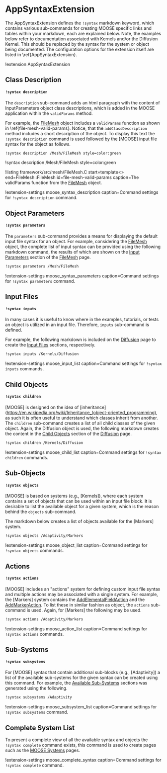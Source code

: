 # AppSyntaxExtension

The AppSyntaxExtension defines the `!syntax` markdown keyword, which contains various sub-commands
for creating MOOSE specific links and tables within your markdown,
each are explained below. Note, the examples below refer to documentation associated with Kernels
and/or the Diffusion Kernel. This should be replaced by the syntax for the system or object being
documented. The configuration options for the extension itself are listed in \ref{AppSyntaxExtension}.

!extension AppSyntaxExtension

## Class Description
#### `!syntax description`

The `description` sub-command adds an html paragraph with the content of InputParameters object
class descriptions, which is added in the MOOSE application within the `validParams` method.

For example, the [FileMesh] object includes a `validParams` function
as shown in \ref{file-mesh-valid-params}. Notice, that the `addClassDescription` method includes a short description of the object. To display this text the `!syntax description` command is used followed
by the [MOOSE] input file syntax for the object as follows.

```markdown
!syntax description /Mesh/FileMesh style=color:green
```

!syntax description /Mesh/FileMesh style=color:green

!listing framework/src/mesh/FileMesh.C start=template<> end=FileMesh::FileMesh id=file-mesh-valid-params caption=The validParams function from the [FileMesh] object.

!extension-settings moose_syntax_description caption=Command settings for `!syntax description` command.

## Object Parameters
#### `!syntax parameters`

The `parameters` sub-command provides a means for displaying the default input file syntax for an
object. For example, considering the [FileMesh] object, the complete list of input syntax can be
provided using the following markdown command, the results of which are shown on the [Input Parameters](framework/FileMesh.md#input-parameters) section of the [FileMesh] page.

```markdown
!syntax parameters /Mesh/FileMesh
```

!extension-settings moose_syntax_parameters caption=Command settings for `!syntax parameters` command.

## Input Files
#### `!syntax inputs`

In many cases it is useful to know where in the examples, tutorials, or tests an object is utilized
in an input file. Therefore, `inputs` sub-command is defined.

For example, the following markdown is included on the [Diffusion] page to create the
[Input Files](framework/Diffusion.md#input-files)  sections, respectively.


```markdown
!syntax inputs /Kernels/Diffusion
```

!extension-settings moose_input_list caption=Command settings for `!syntax inputs` commands.


## Child Objects
#### `!syntax children`
[MOOSE] is designed on the idea of [inheritance](https://en.wikipedia.org/wiki/Inheritance_(object-oriented_programming), as such it
is often useful to understand which classes inherit from another. The `children` sub-command creates
a list of all child classes of the given object. Again, the Diffusion object is used, the following
markdown creates the content in the [Child Objects](framework/Diffusion.md#child-objects) section
of the [Diffusion](framework/Diffusion.md) page.

```markdown
!syntax children /Kernels/Diffusion
```

!extension-settings moose_child_list caption=Command settings for `!syntax children` commands.

## Sub-Objects
#### `!syntax objects`

[MOOSE] is based on systems (e.g., [Kernels]), where each system contains a set of objects that
can be used within an input file block. It is desirable to list the available object for a given
system, which is the reason behind the `objects` sub-command.

The markdown below creates a list of objects available for the [Markers] system.

```markdown
!syntax objects /Adaptivity/Markers
```

!extension-settings moose_object_list caption=Command settings for `!syntax objects` commands.


## Actions
#### `!syntax actions`

[MOOSE] includes an "actions" system for defining custom input file syntax and multiple actions
may be associated with a single system. For example, the [Markers] system contains the [AddElementalFieldAction](Markers/framework/AddElementalFieldAction.md) and the [AddMarkerAction](framework/AddMarkerAction.md). To list these in
similar fashion as object, the `actions` sub-command is used. Again, for [Markers] the following
may be used.

```markdown
!syntax actions /Adaptivity/Markers
```

!extension-settings moose_action_list caption=Command settings for `!syntax actions` commands.

## Sub-Systems
#### `!syntax subsystems`
For [MOOSE] syntax that contain additional sub-blocks (e.g., [Adaptivity]) a list of the
available sub-systems for the given syntax can be created using this command. For example, the [Available Sub-Systems](systems/Adaptivity/index.md#available-sub-systems) sections was generated
using the following.

```markdown
!syntax subsystems /Adaptivity
```

!extension-settings moose_subsystem_list caption=Command settings for `!syntax subsystems` command.


## Complete System List
To present a complete view of all the available syntax and objects the `!syntax complete` command
exists, this command is used to create pages such as the [MOOSE
Systems](documentation/systems/index.md) pages.

!extension-settings moose_complete_syntax caption=Command settings for `!syntax complete` command.

[FileMesh]: /framework/FileMesh.md
[Diffusion]: /framework/Diffusion.md
